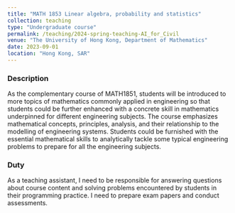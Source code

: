 ```yaml
---
title: "MATH 1853 Linear algebra, probability and statistics"
collection: teaching
type: "Undergraduate course"
permalink: /teaching/2024-spring-teaching-AI_for_Civil
venue: "The University of Hong Kong, Department of Mathematics"
date: 2023-09-01
location: "Hong Kong, SAR"
---
```


### Description
As the complementary course of MATH1851, students will be introduced to more topics of mathematics commonly applied in engineering so that students could be further enhanced with a concrete skill in mathematics underpinned for different engineering subjects. The course emphasizes mathematical concepts, principles, analysis, and their relationship to the modelling of engineering systems.  Students could be furnished with the essential mathematical skills to analytically tackle some typical engineering problems to prepare for all the engineering subjects.

### Duty
As a teaching assistant, I need to be responsible for answering questions about course content and solving problems encountered by students in their programming practice. I need to prepare exam papers and conduct assessments.
